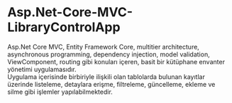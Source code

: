 # Asp.Net-Core-MVC-LibraryControlApp
Asp.Net Core MVC, Entity Framework Core, multitier architecture, asynchronous programming, dependency injection, model validation, ViewComponent, routing gibi konuları içeren, basit bir kütüphane envanter yönetimi uygulamasıdır.<br/>
Uygulama içerisinde birbiriyle ilişkili olan tablolarda bulunan kayıtlar üzerinde listeleme, detaylara erişme, filtreleme, güncelleme, ekleme ve silme gibi işlemler yapılabilmektedir.
